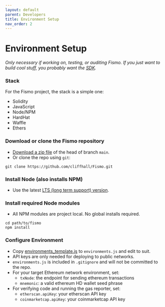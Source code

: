 ```yaml
---
layout: default
parent: Developers
title: Environment Setup
nav_order: 2
---
```

# Environment Setup
_Only necessary if working on, testing, or auditing Fismo. If you just want to build cool stuff, you probably want the [SDK](sdk.md)._

### Stack
For the Fismo project, the stack is a simple one:
* Solidity
* JavaScript
* Node/NPM
* HardHat
* Waffle
* Ethers

### Download or clone the Fismo repository
* [Download a zip file](https://github.com/cliffhall/Fismo/archive/refs/heads/main.zip) of the head of branch `main`.
* Or clone the repo using `git`:

```shell
git clone https://github.com/cliffhall/Fismo.git
```

### Install Node (also installs NPM)
* Use the latest [LTS (long term support) version](https://nodejs.org/en/download/).

### Install required Node modules
* All NPM modules are project local. No global installs required.

```shell
cd path/to/fismo
npm install
```

### Configure Environment
- Copy [environments_template.js](../../environments_template.js) to `environments.js` and edit to suit.
- API keys are only needed for deploying to public networks.
- `environments.js` is included in `.gitignore` and will not be committed to the repo.
- For your target Ethereum network environment, set:
    * `txNode`: the endpoint for sending ethereum transactions
    * `mnemonic`: a valid ethereum HD wallet seed phrase
- For verifying code and running the gas reporter, set:
    * `etherscan.apiKey`: your etherscan API key
    * `coinmarketcap.apiKey`: your coinmarketcap API key